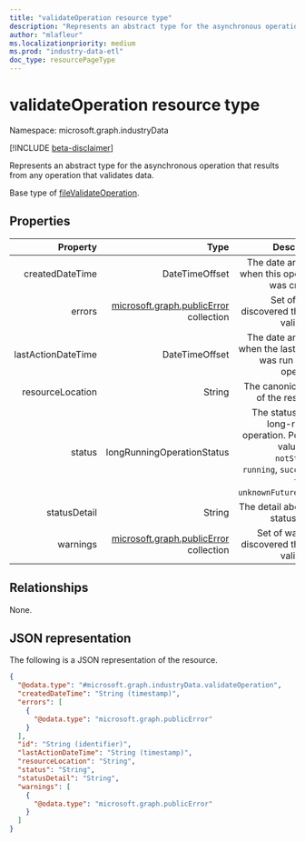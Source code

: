 ```yaml
---
title: "validateOperation resource type"
description: "Represents an abstract type for the asynchronous operation that results from any operation that validates data."
author: "mlafleur"
ms.localizationpriority: medium
ms.prod: "industry-data-etl"
doc_type: resourcePageType
---
```


# validateOperation resource type

Namespace: microsoft.graph.industryData

[!INCLUDE [beta-disclaimer](../../includes/beta-disclaimer.md)]

Represents an abstract type for the asynchronous operation that results from any operation that validates data.

Base type of [fileValidateOperation](../resources/industrydata-filevalidateoperation.md).

## Properties

|           Property |                                                     Type |                                                                                                                          Description |
| -----------------: | -------------------------------------------------------: | -----------------------------------------------------------------------------------------------------------------------------------: |
|    createdDateTime |                                           DateTimeOffset |                                                                                   The date and time when this operation was created. |
|             errors | [microsoft.graph.publicError](publicerror.md) collection |                                                                                         Set of errors discovered through validation. |
| lastActionDateTime |                                           DateTimeOffset |                                                                    The date and time when the last action was run on this operation. |
|   resourceLocation |                                                   String |                                                                                                   The canonical URL of the resource. |
|             status |                               longRunningOperationStatus | The status of the long-running operation. Possible values are: `notStarted`, `running`, `succeeded`, `failed`, `unknownFutureValue`. |
|       statusDetail |                                                   String |                                                                                                   The detail about the status value. |
|           warnings | [microsoft.graph.publicError](publicerror.md) collection |                                                                                       Set of warnings discovered through validation. |

## Relationships

None.

## JSON representation

The following is a JSON representation of the resource.

<!-- {
  "blockType": "resource",
  "keyProperty": "id",
  "@odata.type": "microsoft.graph.industryData.validateOperation",
  "baseType": "microsoft.graph.longRunningOperation",
  "openType": false
}
-->

```json
{
  "@odata.type": "#microsoft.graph.industryData.validateOperation",
  "createdDateTime": "String (timestamp)",
  "errors": [
    {
      "@odata.type": "microsoft.graph.publicError"
    }
  ],
  "id": "String (identifier)",
  "lastActionDateTime": "String (timestamp)",
  "resourceLocation": "String",
  "status": "String",
  "statusDetail": "String",
  "warnings": [
    {
      "@odata.type": "microsoft.graph.publicError"
    }
  ]
}
```

